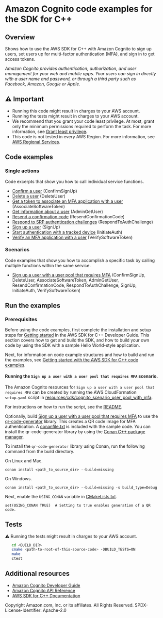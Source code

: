 # Amazon Cognito code examples for the SDK for C++

## Overview

Shows how to use the AWS SDK for C++ with Amazon Cognito to sign up users, set users up for multi-factor authentication (MFA), and sign in to
get access tokens.

*Amazon Cognito provides authentication, authorization, and user management for your web and mobile apps. Your users can sign in directly with a user name and password, or through a third party such as Facebook, Amazon, Google or Apple.*

## ⚠️ Important

* Running this code might result in charges to your AWS account. 
* Running the tests might result in charges to your AWS account.
* We recommend that you grant your code least privilege. At most, grant only the minimum permissions required to perform the task. For more information, see [Grant least privilege](https://docs.aws.amazon.com/IAM/latest/UserGuide/best-practices.html#grant-least-privilege). 
* This code is not tested in every AWS Region. For more information, see [AWS Regional Services](https://aws.amazon.com/about-aws/global-infrastructure/regional-product-services).

## Code examples

### Single actions

Code excerpts that show you how to call individual service functions.

* [Confirm a user](./getting_started_with_user_pools.cpp) (ConfirmSignUp)
* [Delete a user](./getting_started_with_user_pools.cpp) (DeleteUser)
* [Get a token to associate an MFA application with a user](./getting_started_with_user_pools.cpp) (AssociateSoftwareToken)
* [Get information about a user](./getting_started_with_user_pools.cpp) (AdminGetUser)
* [Resend a confirmation code](./getting_started_with_user_pools.cpp) (ResendConfirmationCode)
* [Respond to SRP authentication challenges](./getting_started_with_user_pools.cpp) (RespondToAuthChallenge)
* [Sign up a user](./getting_started_with_user_pools.cpp) (SignUp)
* [Start authentication with a tracked device](./getting_started_with_user_pools.cpp) (InitiateAuth)
* [Verify an MFA application with a user](./getting_started_with_user_pools.cpp) (VerifySoftwareToken)

### Scenarios

Code examples that show you how to accomplish a specific task by calling multiple functions within the same service.

* [Sign up a user with a user pool that requires MFA](./getting_started_with_user_pools.cpp) (ConfirmSignUp, DeleteUser,
  AssociateSoftwareToken, AdminGetUser, ResendConfirmationCode, RespondToAuthChallenge, SignUp, InitiateAuth, VerifySoftwareToken)

## Run the examples

### Prerequisites
Before using the code examples, first complete the installation and setup steps
for [Getting started](https://docs.aws.amazon.com/sdk-for-cpp/v1/developer-guide/getting-started.html) in the AWS SDK for
C++ Developer Guide.
This section covers how to get and build the SDK, and how to build your own code by using the SDK with a
sample Hello World-style application.

Next, for information on code example structures and how to build and run the examples, see [Getting started with the AWS SDK for C++ code examples](https://docs.aws.amazon.com/sdk-for-cpp/v1/developer-guide/getting-started-code-examples.html).

#### Running the `Sign up a user with a user pool that requires MFA` scenario.

The Amazon Cognito resources for `Sign up a user with a user pool that requires MFA` can be created by running the AWS CloudFormation
`setup.yaml` script in [resources/cdk/cognito_scenario_user_pool_with_mfa](../../../resources/cdk/cognito_scenario_user_pool_with_mfa/setup.yaml).

For instructions on how to run the script, see the [README](../../../resources/cdk/cognito_scenario_user_pool_with_mfa/README.md).

Optionally, build [Sign up a user with a user pool that requires MFA](./getting_started_with_user_pools.cpp) to use the
[qr-code-generator](https://github.com/nayuki/QR-Code-generator) library. This creates a QR code image for MFA authentication. 
A [conanfile.txt](conanfile.txt) is included with the sample code. You can install the qr-code-generator library by using the [Conan C++ package manager](https://conan.io/).

To install the `qr-code-generator` library using Conan, run the following command from the build directory.

On Linux and Mac.

`conan install <path_to_source_dir> --build=missing`

On Windows.

`conan install <path_to_source_dir> --build=missing -s build_type=Debug`

Next, enable the `USING_CONAN` variable in [CMakeLists.txt](CMakeLists.txt).

`set(USING_CONAN TRUE)  # Setting to true enables generation of a QR code.`

## Tests
⚠️ Running the tests might result in charges to your AWS account.

```sh
   cd <BUILD_DIR>
   cmake <path-to-root-of-this-source-code> -DBUILD_TESTS=ON
   make
   ctest 
```   

## Additional resources

* [Amazon Cognito Developer Guide](https://docs.aws.amazon.com/cognito/latest/developerguide/cognito-user-identity-pools.html)
* [Amazon Cognito API Reference](https://docs.aws.amazon.com/cognito-user-identity-pools/latest/APIReference/Welcome.html)
* [AWS SDK for C++ Documentation](https://docs.aws.amazon.com/sdk-for-cpp/index.html)

Copyright Amazon.com, Inc. or its affiliates. All Rights Reserved. SPDX-License-Identifier: Apache-2.0
